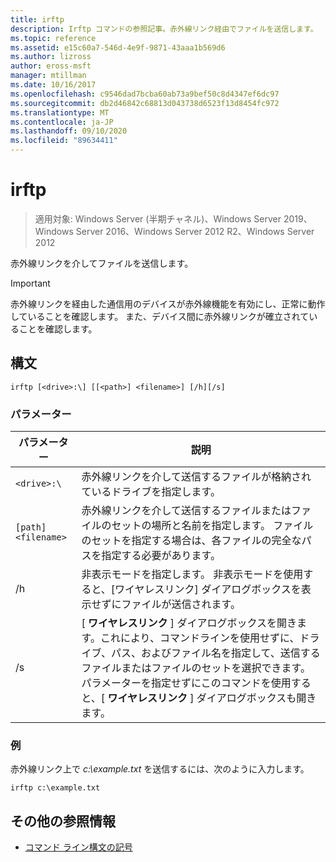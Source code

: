 ```yaml
---
title: irftp
description: Irftp コマンドの参照記事。赤外線リンク経由でファイルを送信します。
ms.topic: reference
ms.assetid: e15c60a7-546d-4e9f-9871-43aaa1b569d6
ms.author: lizross
author: eross-msft
manager: mtillman
ms.date: 10/16/2017
ms.openlocfilehash: c9546dad7bcba60ab73a9bef50c8d4347ef6dc97
ms.sourcegitcommit: db2d46842c68813d043738d6523f13d8454fc972
ms.translationtype: MT
ms.contentlocale: ja-JP
ms.lasthandoff: 09/10/2020
ms.locfileid: "89634411"
---
```

# <a name="irftp"></a>irftp

> 適用対象: Windows Server (半期チャネル)、Windows Server 2019、Windows Server 2016、Windows Server 2012 R2、Windows Server 2012

赤外線リンクを介してファイルを送信します。

> [!IMPORTANT]
> 赤外線リンクを経由した通信用のデバイスが赤外線機能を有効にし、正常に動作していることを確認します。 また、デバイス間に赤外線リンクが確立されていることを確認します。

## <a name="syntax"></a>構文

```
irftp [<drive>:\] [[<path>] <filename>] [/h][/s]
```

### <a name="parameters"></a>パラメーター

| パラメーター | 説明 |
| --------- | ----------- |
| `<drive>:\` | 赤外線リンクを介して送信するファイルが格納されているドライブを指定します。 |
| `[path]<filename>` | 赤外線リンクを介して送信するファイルまたはファイルのセットの場所と名前を指定します。 ファイルのセットを指定する場合は、各ファイルの完全なパスを指定する必要があります。 |
| /h | 非表示モードを指定します。 非表示モードを使用すると、[ワイヤレスリンク] ダイアログボックスを表示せずにファイルが送信されます。 |
| /s | [ **ワイヤレスリンク** ] ダイアログボックスを開きます。これにより、コマンドラインを使用せずに、ドライブ、パス、およびファイル名を指定して、送信するファイルまたはファイルのセットを選択できます。 パラメーターを指定せずにこのコマンドを使用すると、[ **ワイヤレスリンク** ] ダイアログボックスも開きます。 |

### <a name="examples"></a>例

赤外線リンク上で *c:\example.txt* を送信するには、次のように入力します。

```
irftp c:\example.txt
```

## <a name="additional-references"></a>その他の参照情報

- [コマンド ライン構文の記号](command-line-syntax-key.md)
